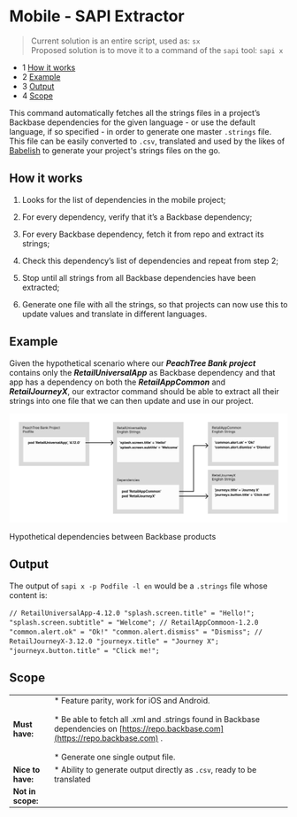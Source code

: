 # Mobile - SAPI Extractor
> Current solution is an entire script, used as: `sx`  
> Proposed solution is to move it to a command of the `sapi` tool: `sapi x`

*   1 [How it works](#How-it-works)
*   2 [Example](#Example)
*   3 [Output](#Output)
*   4 [Scope](#Scope)

This command automatically fetches all the strings files in a project’s Backbase dependencies for the given language - or use the default language, if so specified - in order to generate one master `.strings` file. This file can be easily converted to `.csv`, translated and used by the likes of [Babelish](https://github.com/netbe/Babelish "https://github.com/netbe/Babelish") to generate your project's strings files on the go.

## How it works

1.  Looks for the list of dependencies in the mobile project;
    
2.  For every dependency, verify that it’s a Backbase dependency;
    
3.  For every Backbase dependency, fetch it from repo and extract its strings;
    
4.  Check this dependency’s list of dependencies and repeat from step 2;
    
5.  Stop until all strings from all Backbase dependencies have been extracted;
    
6.  Generate one file with all the strings, so that projects can now use this to update values and translate in different languages.
    

## Example

Given the hypothetical scenario where our _**PeachTree Bank project**_ contains only the _**RetailUniversalApp**_ as Backbase dependency and that app has a dependency on both the _**RetailAppCommon**_ and _**RetailJourneyX**_, our extractor command should be able to extract all their strings into one file that we can then update and use in our project.

![](./mobile-sapi-extractor-0.png)

Hypothetical dependencies between Backbase products

## Output

The output of `sapi x -p Podfile -l en` would be a `.strings` file whose content is:  
  

`// RetailUniversalApp-4.12.0 "splash.screen.title" = "Hello!"; "splash.screen.subtitle" = "Welcome"; // RetailAppCommoon-1.2.0 "common.alert.ok" = "Ok!" "common.alert.dismiss" = "Dismiss"; // RetailJourneyX-3.12.0 "journeyx.title" = "Journey X"; "journeyx.button.title" = "Click me!";`

## Scope

|     |     |
| --- | --- |
| **Must have:** | * Feature parity, work for iOS and Android.<br>    <br>* Be able to fetch all .xml and .strings found in Backbase dependencies on [https://repo.backbase.com](https://repo.backbase.com) .<br>    <br>* Generate one single output file. |
| **Nice to have:** | * Ability to generate output directly as `.csv`, ready to be translated |
| **Not in scope:** |     |